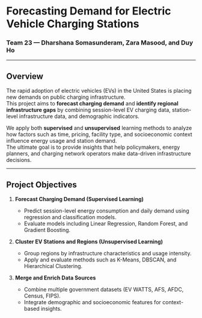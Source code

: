 # Forecasting Demand for Electric Vehicle Charging Stations  
### Team 23 — Dharshana Somasunderam, Zara Masood, and Duy Ho  

---

## Overview  
The rapid adoption of electric vehicles (EVs) in the United States is placing new demands on public charging infrastructure.  
This project aims to **forecast charging demand** and **identify regional infrastructure gaps** by combining session-level EV charging data, station-level infrastructure data, and demographic indicators.  

We apply both **supervised** and **unsupervised** learning methods to analyze how factors such as time, pricing, facility type, and socioeconomic context influence energy usage and station demand.  
The ultimate goal is to provide insights that help policymakers, energy planners, and charging network operators make data-driven infrastructure decisions.

---

## Project Objectives  
1. **Forecast Charging Demand (Supervised Learning)**  
   - Predict session-level energy consumption and daily demand using regression and classification models.  
   - Evaluate models including Linear Regression, Random Forest, and Gradient Boosting.  

2. **Cluster EV Stations and Regions (Unsupervised Learning)**  
   - Group regions by infrastructure characteristics and usage intensity.  
   - Apply and evaluate methods such as K-Means, DBSCAN, and Hierarchical Clustering.  

3. **Merge and Enrich Data Sources**  
   - Combine multiple government datasets (EV WATTS, AFS, AFDC, Census, FIPS).  
   - Integrate demographic and socioeconomic features for context-based insights.
